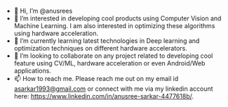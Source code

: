 - 👋 Hi, I’m @anusrees
- 👀 I’m interested in developing cool products using Computer Vision and Machine Learning. I am also interested in optimizing these algorithms using hardware acceleration.
- 🌱 I’m currently learning latest technologies in Deep learning and optimization techniques on different hardware accelerators.
- 💞️ I’m looking to collaborate on any project related to developing cool feature using CV/ML, hardware acceleration or even Android/Web applications.
- 📫 How to reach me. Please reach me out on my email id asarkar1993@gmail.com or connect with me via my linkedin account here: https://www.linkedin.com/in/anusree-sarkar-4477618b/.

<!---
anusrees/anusrees is a ✨ special ✨ repository because its `README.md` (this file) appears on your GitHub profile.
You can click the Preview link to take a look at your changes.
--->
